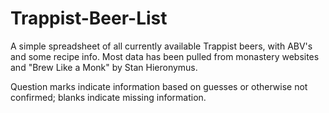 # Trappist-Beer-List

A simple spreadsheet of all currently available Trappist beers, with ABV's and some recipe info. Most data has been pulled from monastery websites and "Brew Like a Monk" by Stan Hieronymus.

Question marks indicate information based on guesses or otherwise not confirmed; blanks indicate missing information.

